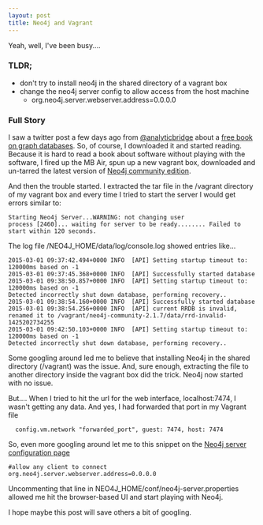 ```yaml
---
layout: post
title: Neo4j and Vagrant
---
```


Yeah, well,  I've been busy....


### TLDR;
  - don't try to install neo4j in the shared directory of a vagrant box
  - change the neo4j server config to allow access from the host machine
    - org.neo4j.server.webserver.address=0.0.0.0

### Full Story
I saw a twitter post a few days ago from [@analyticbridge](https://twitter.com/analyticbridge) about a [free book on graph databases](http://www.analyticbridge.com/group/books/forum/topics/free-o-reilly-book-graph-databases).
So, of course, I downloaded it and started reading.  Because it is hard to read a book about software without playing with the software, I fired up the MB Air, spun up a new vagrant box,
downloaded and un-tarred the latest version of [Neo4j community edition](http://neo4j.com/download/).

And then the trouble started.  I extracted the tar file in the /vagrant directory of my vagrant box and every time I tried to start the server I would get errors similar to:

````
Starting Neo4j Server...WARNING: not changing user
process [2460]... waiting for server to be ready........ Failed to start within 120 seconds.
````

The log file /NEO4J_HOME/data/log/console.log showed entries like...

````
2015-03-01 09:37:42.494+0000 INFO  [API] Setting startup timeout to: 120000ms based on -1
2015-03-01 09:37:45.368+0000 INFO  [API] Successfully started database
2015-03-01 09:38:50.857+0000 INFO  [API] Setting startup timeout to: 120000ms based on -1
Detected incorrectly shut down database, performing recovery..
2015-03-01 09:38:54.160+0000 INFO  [API] Successfully started database
2015-03-01 09:38:54.256+0000 INFO  [API] current RRDB is invalid, renamed it to /vagrant/neo4j-community-2.1.7/data/rrd-invalid-1425202734255
2015-03-01 09:42:50.103+0000 INFO  [API] Setting startup timeout to: 120000ms based on -1
Detected incorrectly shut down database, performing recovery..
````

Some googling around led me to believe that installing Neo4j in the shared directory (/vagrant) was the issue.
And, sure enough, extracting the file to another directory inside the vagrant box did the trick.  Neo4j now started with no issue.

But....
When I tried to hit the url for the web interface, localhost:7474,  I wasn't getting any data.  And yes, I had forwarded that port 
in my Vagrant file

````
  config.vm.network "forwarded_port", guest: 7474, host: 7474
````

So, even more googling around let me to this snippet on the [Neo4j server configuration page](http://neo4j.com/docs/stable/server-configuration.html)

````
#allow any client to connect
org.neo4j.server.webserver.address=0.0.0.0
````

Uncommenting that line in NEO4J_HOME/conf/neo4j-server.properties allowed me hit the browser-based UI
and start playing with Neo4j.

I hope maybe this post will save others a bit of googling.

